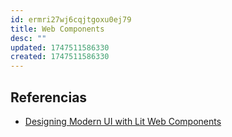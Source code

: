 ```yaml
---
id: ermri27wj6cqjtgoxu0ej79
title: Web Components
desc: ""
updated: 1747511586330
created: 1747511586330
---
```


## Referencias

- [Designing Modern UI with Lit Web Components](https://www.youtube.com/watch?v=vWcHo_WQN54)
